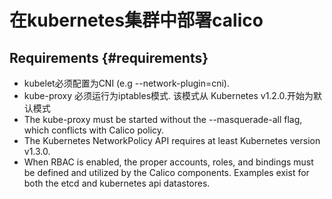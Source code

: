 # 在kubernetes集群中部署calico

## Requirements {#requirements}

* kubelet必须配置为CNI \(e.g --network-plugin=cni\).
* kube-proxy 必须运行为iptables模式. 该模式从 Kubernetes v1.2.0.开始为默认模式
* The kube-proxy must be started without the --masquerade-all flag, which conflicts with Calico policy.
* The Kubernetes NetworkPolicy API requires at least Kubernetes version v1.3.0.
* When RBAC is enabled, the proper accounts, roles, and bindings must be defined and utilized by the Calico components. Examples exist for both the etcd and kubernetes api datastores.



